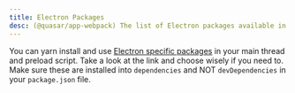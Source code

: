 ```yaml
---
title: Electron Packages
desc: (@quasar/app-webpack) The list of Electron packages available in a Quasar app.
---
```

You can yarn install and use [Electron specific packages](https://electronjs.org/userland/most_downloaded_packages) in your main thread and preload script. Take a look at the link and choose wisely if you need to. Make sure these are installed into `dependencies` and NOT `devDependencies` in your `package.json` file.
